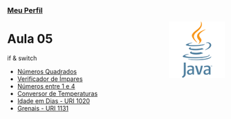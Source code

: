 ### [Meu Perfil](http://phstefen.github.io/)

<img align="right" src="../../img/java.png" width="130"/>

# Aula 05
if & switch

* [Números Quadrados](https://github.com/phStefen/aulas-java/tree/master/projetos/aula-05/ForQuadrado)
* [Verificador de Ímpares](https://github.com/phStefen/aulas-java/tree/master/projetos/aula-05/DezImpares)
* [Números entre 1 e 4](https://github.com/phStefen/aulas-java/tree/master/projetos/aula-05/Entre1e4)
* [Conversor de Temperaturas](https://github.com/phStefen/aulas-java/tree/master/projetos/aula-05/Temperaturas)
* [Idade em Dias - URI 1020](https://github.com/phStefen/aulas-java/tree/master/projetos/aula-05/IdadeEmDias)
* [Grenais - URI 1131](https://github.com/phStefen/aulas-java/tree/master/projetos/aula-05/Grenais)